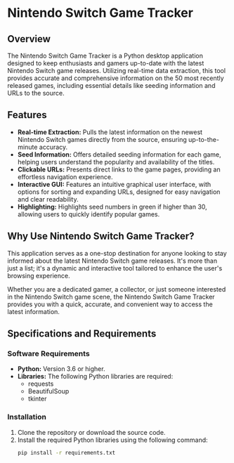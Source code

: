 # Nintendo Switch Game Tracker

## Overview
The Nintendo Switch Game Tracker is a Python desktop application designed to keep enthusiasts and gamers up-to-date with the latest Nintendo Switch game releases. Utilizing real-time data extraction, this tool provides accurate and comprehensive information on the 50 most recently released games, including essential details like seeding information and URLs to the source.

## Features
- **Real-time Extraction:** Pulls the latest information on the newest Nintendo Switch games directly from the source, ensuring up-to-the-minute accuracy.
- **Seed Information:** Offers detailed seeding information for each game, helping users understand the popularity and availability of the titles.
- **Clickable URLs:** Presents direct links to the game pages, providing an effortless navigation experience.
- **Interactive GUI:** Features an intuitive graphical user interface, with options for sorting and expanding URLs, designed for easy navigation and clear readability.
- **Highlighting:** Highlights seed numbers in green if higher than 30, allowing users to quickly identify popular games.

## Why Use Nintendo Switch Game Tracker?
This application serves as a one-stop destination for anyone looking to stay informed about the latest Nintendo Switch game releases. It's more than just a list; it's a dynamic and interactive tool tailored to enhance the user's browsing experience.

Whether you are a dedicated gamer, a collector, or just someone interested in the Nintendo Switch game scene, the Nintendo Switch Game Tracker provides you with a quick, accurate, and convenient way to access the latest information.

## Specifications and Requirements

### Software Requirements
- **Python:** Version 3.6 or higher.
- **Libraries:** The following Python libraries are required:
  - requests
  - BeautifulSoup
  - tkinter

### Installation
1. Clone the repository or download the source code.
2. Install the required Python libraries using the following command:
   ```bash
   pip install -r requirements.txt
